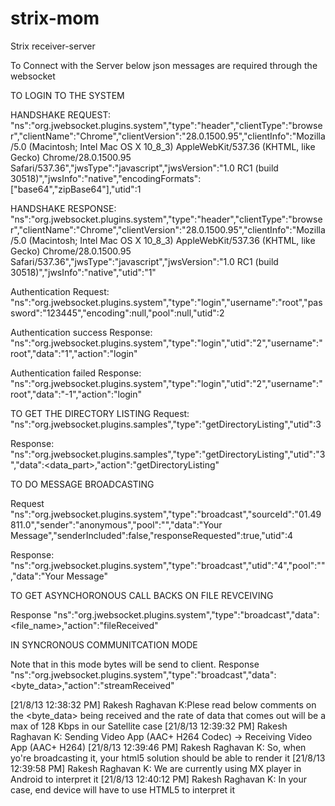 strix-mom
=========

Strix receiver-server

To Connect with the Server below json messages are required through the websocket

TO LOGIN TO THE SYSTEM

  HANDSHAKE REQUEST:
  "ns":"org.jwebsocket.plugins.system","type":"header","clientType":"browser","clientName":"Chrome","clientVersion":"28.0.1500.95","clientInfo":"Mozilla/5.0 (Macintosh; Intel Mac OS X 10_8_3) AppleWebKit/537.36 (KHTML, like Gecko) Chrome/28.0.1500.95 Safari/537.36","jwsType":"javascript","jwsVersion":"1.0 RC1 (build 30518)","jwsInfo":"native","encodingFormats":["base64","zipBase64"],"utid":1
  
  HANDSHAKE RESPONSE:
  "ns":"org.jwebsocket.plugins.system","type":"header","clientType":"browser","clientName":"Chrome","clientVersion":"28.0.1500.95","clientInfo":"Mozilla/5.0 (Macintosh; Intel Mac OS X 10_8_3) AppleWebKit/537.36 (KHTML, like Gecko) Chrome/28.0.1500.95 Safari/537.36","jwsType":"javascript","jwsVersion":"1.0 RC1 (build 30518)","jwsInfo":"native","utid":"1"

  Authentication Request:
  "ns":"org.jwebsocket.plugins.system","type":"login","username":"root","password":"123445","encoding":null,"pool":null,"utid":2
  
  Authentication success Response:
  "ns":"org.jwebsocket.plugins.system","type":"login","utid":"2","username":"root","data":"1","action":"login"
  
  Authentication failed Response:
  "ns":"org.jwebsocket.plugins.system","type":"login","utid":"2","username":"root","data":"-1","action":"login"
  
TO GET THE DIRECTORY LISTING
   Request:
   "ns":"org.jwebsocket.plugins.samples","type":"getDirectoryListing","utid":3
   
   Response:
   "ns":"org.jwebsocket.plugins.samples","type":"getDirectoryListing","utid":"3","data":<data_part>,"action":"getDirectoryListing"

TO DO MESSAGE BROADCASTING

  Request
  "ns":"org.jwebsocket.plugins.system","type":"broadcast","sourceId":"01.49811.0","sender":"anonymous","pool":"","data":"Your Message","senderIncluded":false,"responseRequested":true,"utid":4

  Response:
  "ns":"org.jwebsocket.plugins.system","type":"broadcast","utid":"4","pool":"","data":"Your Message"
  
TO GET ASYNCHORONOUS CALL BACKS ON FILE REVCEIVING
 
  Response
  "ns":"org.jwebsocket.plugins.system","type":"broadcast","data":<file_name>,"action":"fileReceived"

IN SYNCRONOUS COMMUNITCATION MODE

  Note that in this mode bytes will be send to client.
  Response
  "ns":"org.jwebsocket.plugins.system","type":"broadcast","data":<byte_data>,"action":"streamReceived"
  
[21/8/13 12:38:32 PM] Rakesh Raghavan K:Plese read below comments on the <byte_data> being received and the rate of data that comes out will be a max of 128 Kbps in our Satellite case
[21/8/13 12:39:32 PM] Rakesh Raghavan K: Sending Video App (AAC+ H264 Codec) -> Receiving Video App (AAC+ H264)
[21/8/13 12:39:46 PM] Rakesh Raghavan K: So, when yo're broadcasting it, your html5 solution should be able to render it
[21/8/13 12:39:58 PM] Rakesh Raghavan K: We are currently using MX player in Android to interpret it
[21/8/13 12:40:12 PM] Rakesh Raghavan K: In your case, end device will have to use HTML5 to interpret it


  
